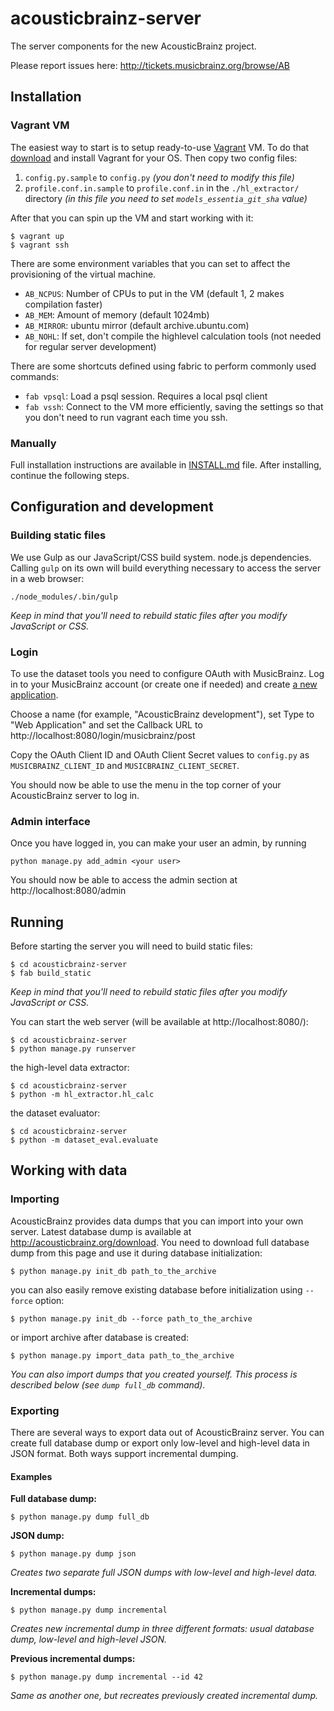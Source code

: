 acousticbrainz-server
=====================

The server components for the new AcousticBrainz project.

Please report issues here: http://tickets.musicbrainz.org/browse/AB


## Installation

### Vagrant VM

The easiest way to start is to setup ready-to-use [Vagrant](https://www.vagrantup.com/)
VM. To do that [download](https://www.vagrantup.com/downloads.html) and install
Vagrant for your OS. Then copy two config files:

1. `config.py.sample` to `config.py` *(you don't need to modify this file)*
2. `profile.conf.in.sample` to `profile.conf.in` in the `./hl_extractor/` directory
*(in this file you need to set `models_essentia_git_sha` value)*

After that you can spin up the VM and start working with it:

    $ vagrant up
    $ vagrant ssh

There are some environment variables that you can set to affect the
provisioning of the virtual machine.

 * `AB_NCPUS`: Number of CPUs to put in the VM (default 1, 2 makes
               compilation faster)
 * `AB_MEM`:   Amount of memory (default 1024mb)
 * `AB_MIRROR`: ubuntu mirror (default archive.ubuntu.com)
 * `AB_NOHL`: If set, don't compile the highlevel calculation tools
              (not needed for regular server development)


There are some shortcuts defined using fabric to perform commonly used
commands:

 * `fab vpsql`: Load a psql session. Requires a local psql client
 * `fab vssh`: Connect to the VM more efficiently, saving the settings
               so that you don't need to run vagrant each time you ssh.

### Manually

Full installation instructions are available in [INSTALL.md](https://github.com/metabrainz/acousticbrainz-server/blob/master/INSTALL.md) file. After installing, continue the following steps.

## Configuration and development

### Building static files

We use Gulp as our JavaScript/CSS build system.
node.js dependencies. Calling `gulp` on its own will build everything necessary
to access the server in a web browser:

    ./node_modules/.bin/gulp

*Keep in mind that you'll need to rebuild static files after you modify
JavaScript or CSS.*

### Login

To use the dataset tools you need to configure OAuth with MusicBrainz.
Log in to your MusicBrainz account (or create one if needed) and create
[a new application](https://musicbrainz.org/account/applications).

Choose a name (for example, "AcousticBrainz development"), set Type to "Web Application"
and set the Callback URL to http://localhost:8080/login/musicbrainz/post

Copy the OAuth Client ID and OAuth Client Secret values to
`config.py` as `MUSICBRAINZ_CLIENT_ID` and `MUSICBRAINZ_CLIENT_SECRET`.

You should now be able to use the menu in the top corner of your AcousticBrainz server
to log in.

### Admin interface

Once you have logged in, you can make your user an admin, by running

    python manage.py add_admin <your user>

You should now be able to access the admin section at http://localhost:8080/admin


## Running

Before starting the server you will need to build static files:

    $ cd acousticbrainz-server
    $ fab build_static

*Keep in mind that you'll need to rebuild static files after you modify
JavaScript or CSS.*

You can start the web server (will be available at http://localhost:8080/):

    $ cd acousticbrainz-server
    $ python manage.py runserver

the high-level data extractor:

    $ cd acousticbrainz-server
    $ python -m hl_extractor.hl_calc

the dataset evaluator:

    $ cd acousticbrainz-server
    $ python -m dataset_eval.evaluate


## Working with data

### Importing

AcousticBrainz provides data dumps that you can import into your own server.
Latest database dump is available at http://acousticbrainz.org/download. You
need to download full database dump from this page and use it during database
initialization:

    $ python manage.py init_db path_to_the_archive

you can also easily remove existing database before initialization using
`--force` option:

    $ python manage.py init_db --force path_to_the_archive

or import archive after database is created:

    $ python manage.py import_data path_to_the_archive

*You can also import dumps that you created yourself. This process is described
below (see `dump full_db` command).*

### Exporting

There are several ways to export data out of AcousticBrainz server. You can
create full database dump or export only low-level and high-level data in JSON
format. Both ways support incremental dumping.

#### Examples

**Full database dump:**

    $ python manage.py dump full_db

**JSON dump:**

    $ python manage.py dump json

*Creates two separate full JSON dumps with low-level and high-level data.*

**Incremental dumps:**

    $ python manage.py dump incremental

*Creates new incremental dump in three different formats: usual database dump,
low-level and high-level JSON.*

**Previous incremental dumps:**

    $ python manage.py dump incremental --id 42

*Same as another one, but recreates previously created incremental dump.*
